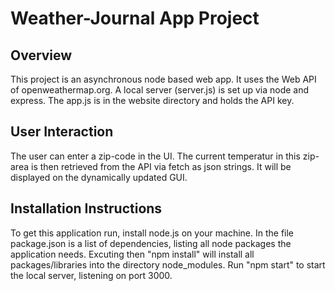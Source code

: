 # Weather-Journal App Project

## Overview
This project is an asynchronous node based web app. It uses the Web API of openweathermap.org. 
A local server (server.js) is set up via node and express.
The app.js is in the website directory and holds the API key.

## User Interaction
The user can enter a zip-code in the UI. The current temperatur in this zip-area is then retrieved from the API via fetch as json strings. It will be displayed on the dynamically updated GUI.

## Installation Instructions
To get this application run, install node.js on your machine. 
In the file package.json is a list of dependencies, listing all node packages the application needs.
Excuting then "npm install" will install all packages/libraries into the directory node_modules.
Run "npm start" to start the local server, listening on port 3000.

